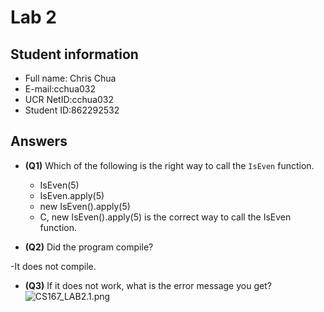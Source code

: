 # Lab 2

## Student information

* Full name: Chris Chua
* E-mail:cchua032
* UCR NetID:cchua032
* Student ID:862292532

## Answers

- **(Q1)** Which of the following is the right way to call the `IsEven` function.

    - IsEven(5)
    - IsEven.apply(5)
    - new IsEven().apply(5)
    - C, new IsEven().apply(5) is the correct way to call the IsEven function. 
- **(Q2)** Did the program compile?

-It does not compile. 
- **(Q3)** If it does not work, what is the error message you get?
![CS167_LAB2.1.png](..%2F..%2F..%2FPictures%2FCS167_LAB2.1.png)